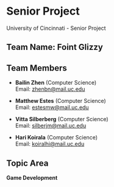 # Senior Project
University of Cincinnati - Senior Project

## Team Name: Foint Glizzy

## Team Members
- **Bailin Zhen** (Computer Science)  
  Email: [zhenbn@mail.uc.edu](mailto:zhenbn@mail.uc.edu)

- **Matthew Estes** (Computer Science)  
  Email: [estesmw@mail.uc.edu](mailto:estesmw@mail.uc.edu)

- **Vitta Silberberg** (Computer Science)  
  Email: [silberjm@mail.uc.edu](mailto:silberjm@mail.uc.edu)

- **Hari Koirala** (Computer Science)  
  Email: [koiralhi@mail.uc.edu](mailto:koiralhi@mail.uc.edu)

## Topic Area
**Game Development**